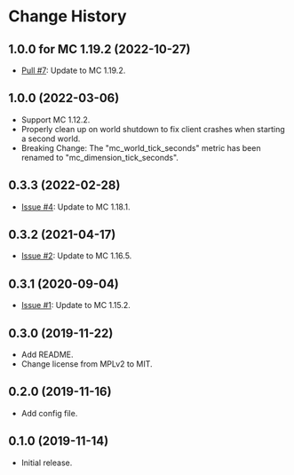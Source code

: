 
Change History
==============

1.0.0 for MC 1.19.2 (2022-10-27)
--------------------------------

- [Pull #7](https://github.com/cpburnz/minecraft-prometheus-exporter/pull/7): Update to MC 1.19.2.



1.0.0 (2022-03-06)
------------------

- Support MC 1.12.2.
- Properly clean up on world shutdown to fix client crashes when starting a second world.
- Breaking Change: The "mc_world_tick_seconds" metric has been renamed to "mc_dimension_tick_seconds".


0.3.3 (2022-02-28)
------------------

- [Issue #4](https://github.com/cpburnz/minecraft-prometheus-exporter/issues/4): Update to MC 1.18.1.


0.3.2 (2021-04-17)
------------------

- [Issue #2](https://github.com/cpburnz/minecraft-prometheus-exporter/pull/2): Update to MC 1.16.5.


0.3.1 (2020-09-04)
------------------

- [Issue #1](https://github.com/cpburnz/minecraft-prometheus-exporter/pull/1): Update to MC 1.15.2.


0.3.0 (2019-11-22)
------------------

- Add README.
- Change license from MPLv2 to MIT.


0.2.0 (2019-11-16)
------------------

- Add config file.


0.1.0 (2019-11-14)
------------------

- Initial release.
